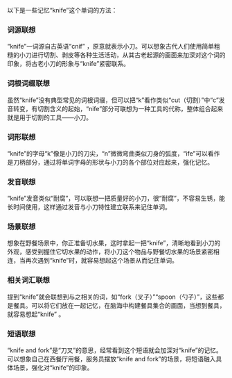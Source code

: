 以下是一些记忆“knife”这个单词的方法：

### 词源联想
“knife”一词源自古英语“cnif” ，原意就表示小刀。可以想象古代人们使用简单粗糙的小刀进行切割、剥皮等各种生活活动，从其古老起源的画面来加深对这个词的印象，将古老小刀的形象与“knife”紧密联系。

### 词根词缀联想
虽然“knife”没有典型常见的词根词缀，但可以把“k”看作类似“cut（切割）”中“c”发音转变，有切割含义的起始，“nife”部分可联想为一种工具的代称，整体组合起来就是用于切割的工具——小刀。

### 词形联想
“knife”的字母“k”像是小刀的刀尖，“n”微微弯曲类似刀身的弧度，“ife”可以看作是刀柄部分，通过将单词字母的形状与小刀的各个部位对应起来，强化记忆。 

### 发音联想
“knife”发音类似“耐腐”，可以联想一把质量好的小刀，很“耐腐”，不容易生锈，能长时间使用，这样通过发音与小刀特性建立联系来记住单词。

### 场景联想
想象在野餐场景中，你正准备切水果，这时拿起一把“knife”，清晰地看到小刀的外观，感受到握住它切水果的动作，将小刀这个物品与野餐切水果的场景紧密相连，当再次遇到“knife”时，就容易想起这个场景从而记住单词。 

### 相关词汇联想
提到“knife”就会联想到与之相关的词，如“fork（叉子）”“spoon（勺子）”，这些都是餐具。可以将它们放在一起记忆，在脑海中构建餐具集合的画面，当想到餐具，就容易想起“knife” 。

### 短语联想
“knife and fork”是“刀叉”的意思，经常看到这个短语就会加深对“knife”的记忆。可以想象自己在西餐厅用餐，服务员摆放“knife and fork”的场景，将短语融入具体场景，强化对“knife”的印象。 